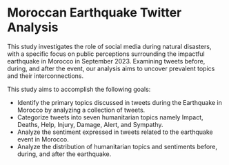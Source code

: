 # Moroccan Earthquake Twitter Analysis
This study investigates the role of social media during natural disasters, with a specific focus on public perceptions surrounding the impactful earthquake in Morocco in September 2023. Examining tweets before, during, and after the event, our analysis aims to uncover prevalent topics and their interconnections.

This study aims to accomplish the following goals:
- Identify the primary topics discussed in tweets during the Earthquake in  Morocco by analyzing a collection of tweets.
- Categorize tweets into seven humanitarian topics namely Impact, Deaths, Help, Injury, Damage, Alert, and Sympathy.
- Analyze the sentiment expressed in tweets related to the earthquake event in Morocco.
- Analyze the distribution of humanitarian topics and sentiments before, during, and after the earthquake.
